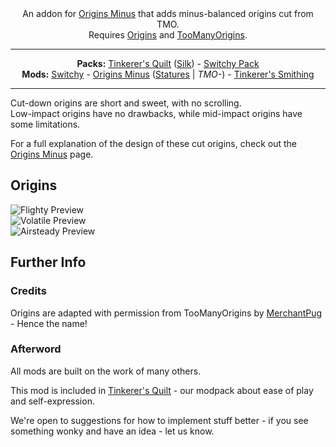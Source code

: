 <center></center>

<center>
An addon for <a href="https://modrinth.com/mod/origins-minus">Origins Minus</a> that adds minus-balanced origins cut from TMO.<br/>
Requires <a href="https://modrinth.com/mod/origins/versions">Origins</a> and <a href="https://modrinth.com/mod/toomanyorigins">TooManyOrigins</a>.<br/>
</center>

---

<center><b>Packs:</b> <a href="https://modrinth.com/modpack/tinkerers-quilt">Tinkerer's Quilt</a> (<a href="https://modrinth.com/modpack/tinkerers-silk">Silk</a>) - <a href="https://modrinth.com/modpack/switchy-pack">Switchy Pack</a></center>
<center><b>Mods:</b> <a href="https://modrinth.com/mod/switchy">Switchy</a> - <a href="https://modrinth.com/mod/origins-minus">Origins Minus</a> (<a href="https://modrinth.com/mod/tinkerers-statures">Statures</a> | <i>TMO-</i>) - <a href="https://modrinth.com/mod/tinkerers-smithing">Tinkerer's Smithing</a></center>

---

Cut-down origins are short and sweet, with no scrolling.           
Low-impact origins have no drawbacks, while mid-impact origins have some limitations.

For a full explanation of the design of these cut origins, check out the <a href="https://modrinth.com/mod/origins-minus">Origins Minus</a> page.

## Origins

![Flighty Preview](https://cdn.modrinth.com/data/4DZN6MoU/images/921a119d2948be01aa2b3195d62e3b74122ddda8.png)<br/>
![Volatile Preview](https://cdn.modrinth.com/data/4DZN6MoU/images/d355972a28075378352d249585cabe1358a866ad.png)<br/>
![Airsteady Preview](https://cdn.modrinth.com/data/4DZN6MoU/images/1f4168ac2cc06306833b19cb99c774513c3f0399.png)<br/>

## Further Info

### Credits

Origins are adapted with permission from TooManyOrigins by [MerchantPug](https://modrinth.com/user/Pug) - Hence the name!

### Afterword

All mods are built on the work of many others.

This mod is included in [Tinkerer's Quilt](https://modrinth.com/modpack/tinkerers-quilt) - our modpack about ease of play and self-expression.

We're open to suggestions for how to implement stuff better - if you see something wonky and have an idea - let us know.
